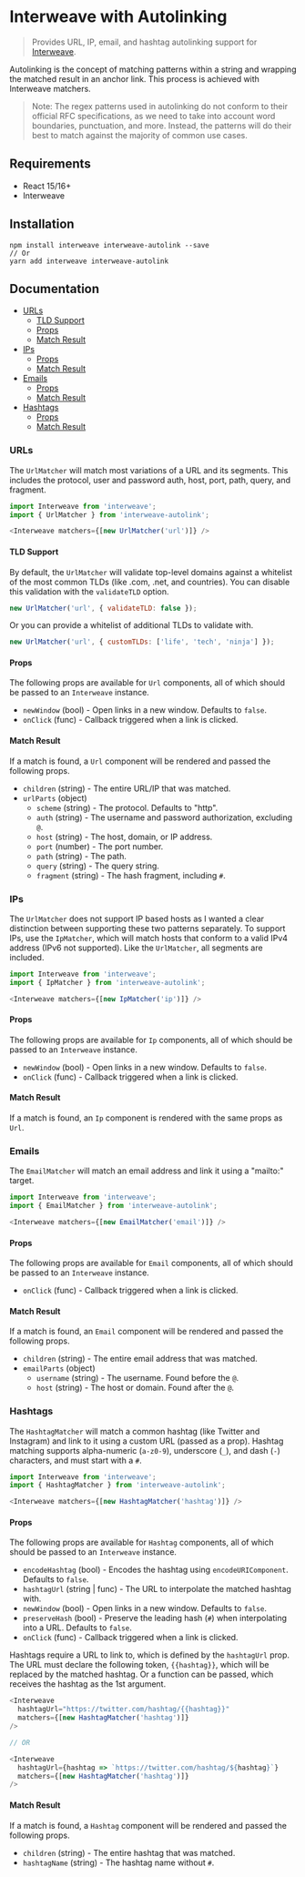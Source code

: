 # Interweave with Autolinking

> Provides URL, IP, email, and hashtag autolinking support for
[Interweave](https://github.com/milesj/interweave).

Autolinking is the concept of matching patterns within a string and wrapping the matched
result in an anchor link. This process is achieved with Interweave matchers.

> Note: The regex patterns used in autolinking do not conform to their official RFC
> specifications, as we need to take into account word boundaries, punctuation, and more.
> Instead, the patterns will do their best to match against the majority of common use cases.

## Requirements

* React 15/16+
* Interweave

## Installation

```
npm install interweave interweave-autolink --save
// Or
yarn add interweave interweave-autolink
```

## Documentation

* [URLs](#urls)
  * [TLD Support](#tld-support)
  * [Props](#props)
  * [Match Result](#match-result)
* [IPs](#ips)
  * [Props](#props-1)
  * [Match Result](#match-result-1)
* [Emails](#emails)
  * [Props](#props-2)
  * [Match Result](#match-result-2)
* [Hashtags](#hashtags)
  * [Props](#props-3)
  * [Match Result](#match-result-3)

### URLs

The `UrlMatcher` will match most variations of a URL and its segments. This includes the protocol,
user and password auth, host, port, path, query, and fragment.

```javascript
import Interweave from 'interweave';
import { UrlMatcher } from 'interweave-autolink';

<Interweave matchers={[new UrlMatcher('url')]} />
```

#### TLD Support

By default, the `UrlMatcher` will validate top-level domains against a whitelist of the most
common TLDs (like .com, .net, and countries). You can disable this validation with the
`validateTLD` option.

```javascript
new UrlMatcher('url', { validateTLD: false });
```

Or you can provide a whitelist of additional TLDs to validate with.

```javascript
new UrlMatcher('url', { customTLDs: ['life', 'tech', 'ninja'] });
```

#### Props

The following props are available for `Url` components, all of which should be passed
to an `Interweave` instance.

* `newWindow` (bool) - Open links in a new window. Defaults to `false`.
* `onClick` (func) - Callback triggered when a link is clicked.

#### Match Result

If a match is found, a `Url` component will be rendered and passed the following props.

* `children` (string) - The entire URL/IP that was matched.
* `urlParts` (object)
  * `scheme` (string) - The protocol. Defaults to "http".
  * `auth` (string) - The username and password authorization,
    excluding `@`.
  * `host` (string) - The host, domain, or IP address.
  * `port` (number) - The port number.
  * `path` (string) - The path.
  * `query` (string) - The query string.
  * `fragment` (string) - The hash fragment, including `#`.

### IPs

The `UrlMatcher` does not support IP based hosts as I wanted a clear distinction between
supporting these two patterns separately. To support IPs, use the `IpMatcher`, which will
match hosts that conform to a valid IPv4 address (IPv6 not supported). Like the `UrlMatcher`,
all segments are included.

```javascript
import Interweave from 'interweave';
import { IpMatcher } from 'interweave-autolink';

<Interweave matchers={[new IpMatcher('ip')]} />
```

#### Props

The following props are available for `Ip` components, all of which should be passed
to an `Interweave` instance.

* `newWindow` (bool) - Open links in a new window. Defaults to `false`.
* `onClick` (func) - Callback triggered when a link is clicked.

#### Match Result

If a match is found, an `Ip` component is rendered with the same props as `Url`.

### Emails

The `EmailMatcher` will match an email address and link it using a "mailto:" target.

```javascript
import Interweave from 'interweave';
import { EmailMatcher } from 'interweave-autolink';

<Interweave matchers={[new EmailMatcher('email')]} />
```

#### Props

The following props are available for `Email` components, all of which should be passed
to an `Interweave` instance.

* `onClick` (func) - Callback triggered when a link is clicked.

#### Match Result

If a match is found, an `Email` component will be rendered and passed the following props.

* `children` (string) - The entire email address that was matched.
* `emailParts` (object)
  * `username` (string) - The username. Found before the `@`.
  * `host` (string) - The host or domain. Found after the `@`.

### Hashtags

The `HashtagMatcher` will match a common hashtag (like Twitter and Instagram) and link to
it using a custom URL (passed as a prop). Hashtag matching supports alpha-numeric (`a-z0-9`),
underscore (`_`), and dash (`-`) characters, and must start with a `#`.

```javascript
import Interweave from 'interweave';
import { HashtagMatcher } from 'interweave-autolink';

<Interweave matchers={[new HashtagMatcher('hashtag')]} />
```

#### Props

The following props are available for `Hashtag` components, all of which should be passed
to an `Interweave` instance.

* `encodeHashtag` (bool) - Encodes the hashtag using `encodeURIComponent`. Defaults to `false`.
* `hashtagUrl` (string | func) - The URL to interpolate the matched hashtag with.
* `newWindow` (bool) - Open links in a new window. Defaults to `false`.
* `preserveHash` (bool) - Preserve the leading hash (`#`) when interpolating into a URL.
  Defaults to `false`.
* `onClick` (func) - Callback triggered when a link is clicked.

Hashtags require a URL to link to, which is defined by the `hashtagUrl` prop. The URL must
declare the following token, `{{hashtag}}`, which will be replaced by the matched hashtag.
Or a function can be passed, which receives the hashtag as the 1st argument.

```javascript
<Interweave
  hashtagUrl="https://twitter.com/hashtag/{{hashtag}}"
  matchers={[new HashtagMatcher('hashtag')]}
/>

// OR

<Interweave
  hashtagUrl={hashtag => `https://twitter.com/hashtag/${hashtag}`}
  matchers={[new HashtagMatcher('hashtag')]}
/>
```

#### Match Result

If a match is found, a `Hashtag` component will be rendered and passed the following props.

* `children` (string) - The entire hashtag that was matched.
* `hashtagName` (string) - The hashtag name without `#`.
